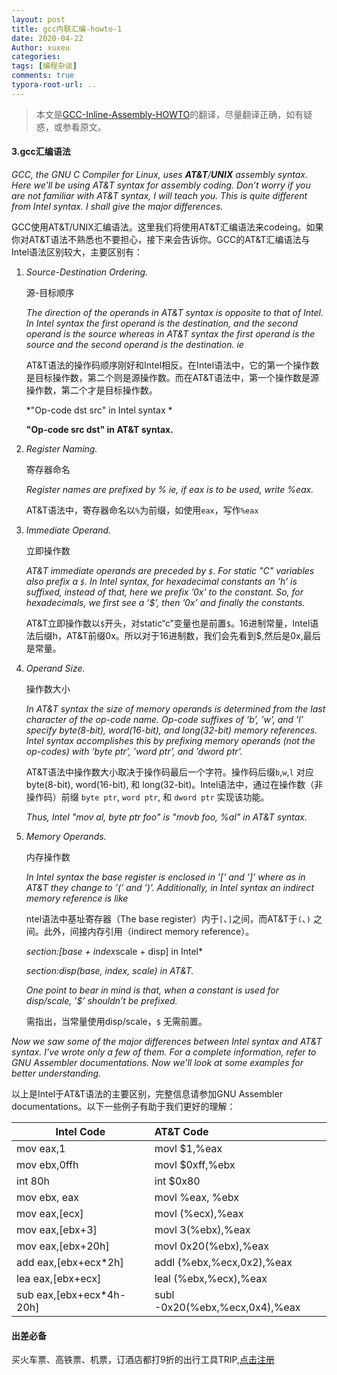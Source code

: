 ```yaml
---
layout: post
title: gcc内联汇编-howto-1
date: 2020-04-22
Author: xuxeu
categories: 
tags: [编程杂谈]
comments: true
typora-root-url: ..
---
```


> 本文是[GCC-Inline-Assembly-HOWTO](http://www.ibiblio.org/gferg/ldp/GCC-Inline-Assembly-HOWTO.html)的翻译，尽量翻译正确，如有疑惑，或参看原文。

#### 3.gcc汇编语法

*GCC, the GNU C Compiler for Linux, uses **AT&T**/**UNIX** assembly syntax. Here we’ll be using AT&T syntax for assembly coding. Don’t worry if you are not familiar with AT&T syntax, I will teach you. This is quite different from Intel syntax. I shall give the major differences.*

GCC使用AT&T/UNIX汇编语法。这里我们将使用AT&T汇编语法来codeing。如果你对AT&T语法不熟悉也不要担心，接下来会告诉你。GCC的AT&T汇编语法与Intel语法区别较大，主要区别有：

1. *Source-Destination Ordering.*

   源-目标顺序

   *The direction of the operands in AT&T syntax is opposite to that of Intel. In Intel syntax the first operand is the destination, and the second operand is the source whereas in AT&T syntax the first operand is the source and the second operand is the destination. ie*

   AT&T语法的操作码顺序刚好和Intel相反。在Intel语法中，它的第一个操作数是目标操作数，第二个则是源操作数。而在AT&T语法中，第一个操作数是源操作数，第二个才是目标操作数。

   *"Op-code dst src" in Intel syntax *

   **"Op-code src dst" in AT&T syntax.**

2. *Register Naming.*

   寄存器命名

   *Register names are prefixed by % ie, if eax is to be used, write %eax.*

   AT&T语法中，寄存器命名以`%`为前缀，如使用`eax`，写作`%eax`

3. *Immediate Operand.*

   立即操作数

   *AT&T immediate operands are preceded by `$`. For static "C" variables also prefix a `$`. In Intel syntax, for hexadecimal constants an ’h’ is suffixed, instead of that, here we prefix ’0x’ to the constant. So, for hexadecimals, we first see a ’$’, then ’0x’ and finally the constants.*

   AT&T立即操作数以`$`开头，对static“c”变量也是前置`$`。16进制常量，Intel语法后缀h，AT&T前缀0x。所以对于16进制数，我们会先看到$,然后是0x,最后是常量。

4. *Operand Size.*

   操作数大小

   *In AT&T syntax the size of memory operands is determined from the last character of the op-code name. Op-code suffixes of ’b’, ’w’, and ’l’ specify byte(8-bit), word(16-bit), and long(32-bit) memory references. Intel syntax accomplishes this by prefixing memory operands (not the op-codes) with ’byte ptr’, ’word ptr’, and ’dword ptr’.*

   AT&T语法中操作数大小取决于操作码最后一个字符。操作码后缀`b`,`w`,`l` 对应 byte(8-bit),  word(16-bit), 和 long(32-bit)。Intel语法中，通过在操作数（非操作码）前缀 `byte ptr`, `word ptr`, 和 `dword ptr` 实现该功能。

   *Thus, Intel "mov al, byte ptr foo" is "movb foo, %al" in AT&T syntax.*

5. *Memory Operands.*

   内存操作数

   *In Intel syntax the base register is enclosed in ’[’ and ’]’ where as in AT&T they change to ’(’ and ’)’. Additionally, in Intel syntax an indirect memory reference is like*

   ntel语法中基址寄存器（The base register）内于`[`、`]`之间，而AT&T于`(`、`)` 之间。此外，间接内存引用（indirect memory reference）。

   *section:[base + index*scale + disp] in Intel*

   *section:disp(base, index, scale) in AT&T.*

   *One point to bear in mind is that, when a constant is used for disp/scale, ’$’ shouldn’t be prefixed.*

   需指出，当常量使用disp/scale，`$` 无需前置。

*Now we saw some of the major differences between Intel syntax and AT&T syntax. I’ve wrote only a few of them. For a complete information, refer to GNU Assembler documentations. Now we’ll look at some examples for better understanding.*

以上是Intel于AT&T语法的主要区别，完整信息请参加GNU Assembler documentations。以下一些例子有助于我们更好的理解：

| Intel Code                   | AT&T Code                         |
| ---------------------------- | :-------------------------------- |
| mov eax,1                    | movl $1,%eax                      |
| mov ebx,0ffh                 | movl $0xff,%ebx                   |
| int 80h                      | int $0x80                         |
| mov ebx, eax                 | movl %eax, %ebx                   |
| mov     eax,[ecx]            | movl    (%ecx),%eax               |
| mov     eax,[ebx+3]          | movl    3(%ebx),%eax              |
| mov     eax,[ebx+20h]        | movl    0x20(%ebx),%eax           |
| add     eax,[ebx+ecx*2h]     | addl    (%ebx,%ecx,0x2),%eax      |
| lea     eax,[ebx+ecx]        | leal    (%ebx,%ecx),%eax          |
| sub     eax,[ebx+ecx*4h-20h] | subl    -0x20(%ebx,%ecx,0x4),%eax |

#### 出差必备

买火车票、高铁票、机票，订酒店都打9折的出行工具TRIP,[点击注册](https://h5.itrip.world/#/register/6tpd1Z)